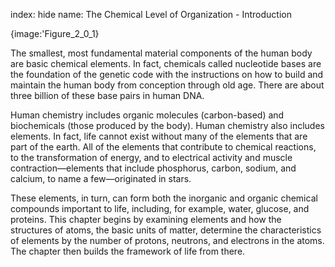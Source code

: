 index: hide
name: The Chemical Level of Organization - Introduction


{image:'Figure_2_0_1}
        

The smallest, most fundamental material components of the human body are basic chemical elements. In fact, chemicals called nucleotide bases are the foundation of the genetic code with the instructions on how to build and maintain the human body from conception through old age. There are about three billion of these base pairs in human DNA.

Human chemistry includes organic molecules (carbon-based) and biochemicals (those produced by the body). Human chemistry also includes elements. In fact, life cannot exist without many of the elements that are part of the earth. All of the elements that contribute to chemical reactions, to the transformation of energy, and to electrical activity and muscle contraction—elements that include phosphorus, carbon, sodium, and calcium, to name a few—originated in stars.

These elements, in turn, can form both the inorganic and organic chemical compounds important to life, including, for example, water, glucose, and proteins. This chapter begins by examining elements and how the structures of atoms, the basic units of matter, determine the characteristics of elements by the number of protons, neutrons, and electrons in the atoms. The chapter then builds the framework of life from there.
